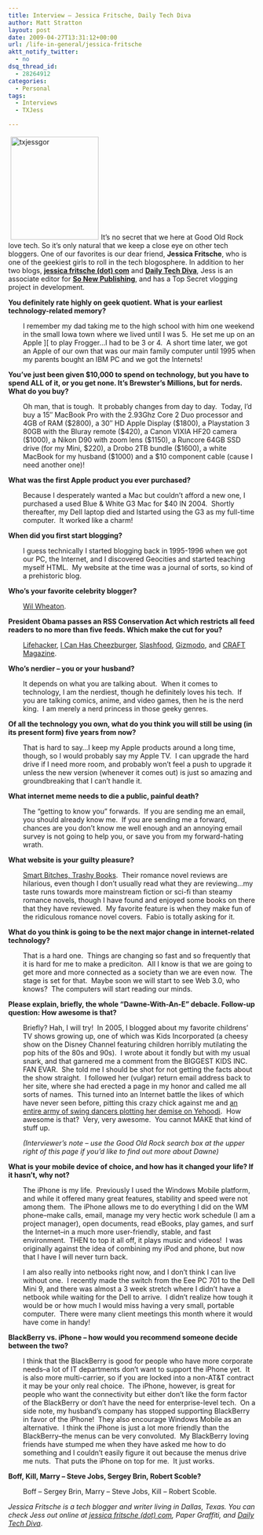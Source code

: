 ```yaml
---
title: Interview – Jessica Fritsche, Daily Tech Diva
author: Matt Stratton
layout: post
date: 2009-04-27T13:31:12+00:00
url: /life-in-general/jessica-fritsche
aktt_notify_twitter:
  - no
dsq_thread_id:
  - 28264912
categories:
  - Personal
tags:
  - Interviews
  - TXJess

---
```

<img class="alignright size-medium wp-image-5167" style="margin: 3px 5px;" title="txjessgor" src="/wp-content/uploads/2009/04/txjessgor-256x300.jpg" alt="txjessgor" width="179" height="210" srcset="/wp-content/uploads/2009/04/txjessgor-256x300.jpg 256w, /wp-content/uploads/2009/04/txjessgor.jpg 427w" sizes="(max-width: 179px) 100vw, 179px" />It&#8217;s no secret that we here at Good Old Rock love tech. So it&#8217;s only natural that we keep a close eye on other tech bloggers. One of our favorites is our dear friend, **Jessica Fritsche**, who is one of the geekiest girls to roll in the tech blogosphere. In addition to her two blogs, <a href="https://jessicafritsche.com/" target="_blank"><strong>jessica fritsche (dot) com</strong></a> and <a href="https://dailytechdiva.com" target="_blank"><strong>Daily Tech Diva</strong></a>, Jess is an associate editor for <a href="https://sonewpublishing.com/" target="_blank"><strong>So New Publishing</strong></a>, and has a Top Secret vlogging project in development.

**You definitely rate highly on geek quotient. What is your earliest technology-related memory?**

<p style="padding-left: 30px;">
  I remember my dad taking me to the high school with him one weekend in the small Iowa town where we lived until I was 5.  He set me up on an Apple ][ to play Frogger&#8230;I had to be 3 or 4.  A short time later, we got an Apple of our own that was our main family computer until 1995 when my parents bought an IBM PC and we got the Internets!
</p>

**You&#8217;ve just been given $10,000 to spend on technology, but you have to spend ALL of it, or you get none. It&#8217;s Brewster&#8217;s Millions, but for nerds. What do you buy?** 

<p style="padding-left: 30px;">
  Oh man, that is tough.  It probably changes from day to day.  Today, I&#8217;d buy a 15&#8243; MacBook Pro with the 2.93Ghz Core 2 Duo processor and 4GB of RAM ($2800), a 30&#8243; HD Apple Display ($1800), a Playstation 3 80GB with the Bluray remote ($420), a Canon VIXIA HF20 camera ($1000), a Nikon D90 with zoom lens ($1150), a Runcore 64GB SSD drive (for my Mini, $220), a Drobo 2TB bundle ($1600), a white MacBook for my husband ($1000) and a $10 component cable (cause I need another one)!
</p>

**What was the first Apple product you ever purchased?** 

<p style="padding-left: 30px;">
  Because I desperately wanted a Mac but couldn&#8217;t afford a new one, I purchased a used Blue & White G3 Mac for $40 IN 2004.  Shortly thereafter, my Dell laptop died and Istarted using the G3 as my full-time computer.  It worked like a charm!
</p>

**When did you first start blogging?** 

<p style="padding-left: 30px;">
  I guess technically I started blogging back in 1995-1996 when we got our PC, the Internet, and I discovered Geocities and started teaching myself HTML.  My website at the time was a journal of sorts, so kind of a prehistoric blog.
</p>

**Who&#8217;s your favorite celebrity blogger?** 

<p style="padding-left: 30px;">
  <a href="https://wilwheaton.net/" target="_blank">Wil Wheaton</a>.
</p>

**President Obama passes an RSS Conservation Act which restricts all feed readers to no more than five feeds. Which make the cut for you?** 

<p style="padding-left: 30px;">
  <a href="https://www.lifehacker.com" target="_blank">Lifehacker</a>, <a href="https://icanhascheezburger.com/" target="_blank">I Can Has Cheezburger</a>, <a href="https://www.slashfood.com/" target="_blank">Slashfood</a>, <a href="https://gizmodo.com/" target="_blank">Gizmodo</a>, and <a href="https://craftzine.com/" target="_blank">CRAFT Magazine</a>.
</p>

**Who&#8217;s nerdier &#8211; you or your husband?** 

<p style="padding-left: 30px;">
  It depends on what you are talking about.  When it comes to technology, I am the nerdiest, though he definitely loves his tech.  If you are talking comics, anime, and video games, then he is the nerd king.  I am merely a nerd princess in those geeky genres.
</p>

**Of all the technology you own, what do you think you will still be using (in its present form) five years from now?** 

<p style="padding-left: 30px;">
  That is hard to say&#8230;I keep my Apple products around a long time, though, so I would probably say my Apple TV.  I can upgrade the hard drive if I need more room, and probably won&#8217;t feel a push to upgrade it unless the new version (whenever it comes out) is just so amazing and groundbreaking that I can&#8217;t handle it.
</p>

**What internet meme needs to die a public, painful death?** 

<p style="padding-left: 30px;">
  The &#8220;getting to know you&#8221; forwards.  If you are sending me an email, you should already know me.  If you are sending me a forward, chances are you don&#8217;t know me well enough and an annoying email survey is not going to help you, or save you from my forward-hating wrath.
</p>

**What website is your guilty pleasure?** 

<p style="padding-left: 30px;">
  <a href="https://smartbitchestrashybooks.com" target="_blank">Smart Bitches, Trashy Books</a>.  Their romance novel reviews are hilarious, even though I don&#8217;t usually read what they are reviewing&#8230;my taste runs towards more mainstream fiction or sci-fi than steamy romance novels, though I have found and enjoyed some books on there that they have reviewed.  My favorite feature is when they make fun of the ridiculous romance novel covers.  Fabio is totally asking for it.
</p>

**What do you think is going to be the next major change in internet-related technology?** 

<p style="padding-left: 30px;">
  That is a hard one.  Things are changing so fast and so frequently that it is hard for me to make a prediciton.  All I know is that we are going to get more and more connected as a society than we are even now.  The stage is set for that.  Maybe soon we will start to see Web 3.0, who knows?  The computers will start reading our minds.
</p>

**Please explain, briefly, the whole &#8220;Dawne-With-An-E&#8221; debacle. Follow-up question: How awesome is that?** 

<p style="padding-left: 30px;">
  Briefly? Hah, I will try!  In 2005, I blogged about my favorite childrens&#8217; TV shows growing up, one of which was Kids Incorporated (a cheesy show on the Disney Channel featuring children horribly mutilating the pop hits of the 80s and 90s).  I wrote about it fondly but with my usual snark, and that garnered me a comment from the BIGGEST KIDS INC. FAN EVAR.  She told me I should be shot for not getting the facts about the show straight.  I followed her (vulgar) return email address back to her site, where she had erected a page in my honor and called me all sorts of names.  This turned into an Internet battle the likes of which have never seen before, pitting this crazy chick against me and <a href="https://www.yehoodi.com/phpBB2/viewtopic.php?t=73699" target="_blank">an entire army of swing dancers plotting her demise on Yehoodi</a>.  How awesome is that?  Very, very awesome.  You cannot MAKE that kind of stuff up.
</p>

<p style="padding-left: 30px;">
  <em>(Interviewer&#8217;s note &#8211; use the Good Old Rock search box at the upper right of this page if you&#8217;d like to find out more about Dawne)</em>
</p>

**What is your mobile device of choice, and how has it changed your life? If it hasn&#8217;t, why not?** 

<p style="padding-left: 30px;">
  The iPhone is my life.  Previously I used the Windows Mobile platform, and while it offered many great features, stability and speed were not among them.  The iPhone allows me to do everything I did on the WM phone&#8211;make calls, email, manage my very hectic work schedule (I am a project manager), open documents, read eBooks, play games, and surf the Internet&#8211;in a much more user-friendly, stable, and fast environment.  THEN to top it all off, it plays music and videos!  I was originally against the idea of combining my iPod and phone, but now that I have I will never turn back.
</p>

<p style="padding-left: 30px;">
  I am also really into netbooks right now, and I don&#8217;t think I can live without one.  I recently made the switch from the Eee PC 701 to the Dell Mini 9, and there was almost a 3 week stretch where I didn&#8217;t have a netbook while waiting for the Dell to arrive.  I didn&#8217;t realize how tough it would be or how much I would miss having a very small, portable computer.  There were many client meetings this month where it would have come in handy!
</p>

**BlackBerry vs. iPhone &#8211; how would you recommend someone decide between the two?** 

<p style="padding-left: 30px;">
  I think that the BlackBerry is good for people who have more corporate needs&#8211;a lot of IT departments don&#8217;t want to support the iPhone yet.  It is also more multi-carrier, so if you are locked into a non-AT&T contract it may be your only real choice.  The iPhone, however, is great for people who want the connectivity but either don&#8217;t like the form factor of the BlackBerry or don&#8217;t have the need for enterprise-level tech.  On a side note, my husband&#8217;s company has stopped supporting BlackBerry in favor of the iPhone!  They also encourage Windows Mobile as an alternative.  I think the iPhone is just a lot more friendly than the BlackBerry&#8211;the menus can be very convoluted.  My BlackBerry loving friends have stumped me when they have asked me how to do something and I couldn&#8217;t easily figure it out because the menus drive me nuts.  That puts the iPhone on top for me.  It just works.
</p>

**Boff, Kill, Marry &#8211; Steve Jobs, Sergey Brin, Robert Scoble?**

<p style="padding-left: 30px;">
  <strong> </strong>Boff &#8211; Sergey Brin, Marry &#8211; Steve Jobs, Kill &#8211; Robert Scoble.
</p>

_Jessica Fritsche is a tech blogger and writer living in Dallas, Texas. You can check Jess out online at <a href="https://jessicafritsche.com/" target="_blank">jessica fritsche (dot) com</a>, Paper Graffiti, and <a href="https://dailytechdiva.com" target="_blank">Daily Tech Diva</a>_.